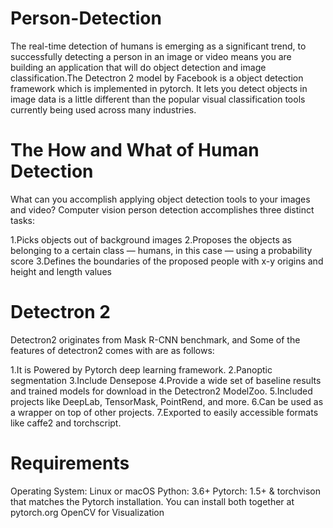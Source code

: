 # Person-Detection

The real-time detection of humans is emerging as a significant trend, to successfully detecting a person in an image or video means you are building an application that will do object detection and image classification.The Detectron 2 model by Facebook is a object detection framework which is implemented in pytorch. It lets you detect objects in image data is a little different than the popular visual classification tools currently being used across many industries. 

# The How and What of Human Detection

What can you accomplish applying object detection tools to your images and video? Computer vision person detection accomplishes three distinct tasks:

1.Picks objects out of background images
2.Proposes the objects as belonging to a certain class — humans, in this case — using a probability score
3.Defines the boundaries of the proposed people with x-y origins and height and length values

# Detectron 2

Detectron2 originates from Mask R-CNN benchmark, and Some of the features of detectron2 comes with are as follows:

1.It is Powered by Pytorch deep learning framework.
2.Panoptic segmentation
3.Include Densepose
4.Provide a wide set of baseline results and trained models for download in the Detectron2 ModelZoo.
5.Included projects like DeepLab, TensorMask, PointRend, and more.
6.Can be used as a wrapper on top of other projects.
7.Exported to easily accessible formats like caffe2 and torchscript.

# Requirements
Operating System: Linux or macOS
Python: 3.6+
Pytorch: 1.5+ & torchvison that matches the Pytorch installation. You can install both together at pytorch.org
OpenCV for Visualization
